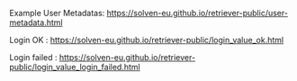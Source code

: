 Example User Metadatas:
https://solven-eu.github.io/retriever-public/user-metadata.html

Login OK : 
https://solven-eu.github.io/retriever-public/login_value_ok.html

Login failed : 
https://solven-eu.github.io/retriever-public/login_value_login_failed.html
